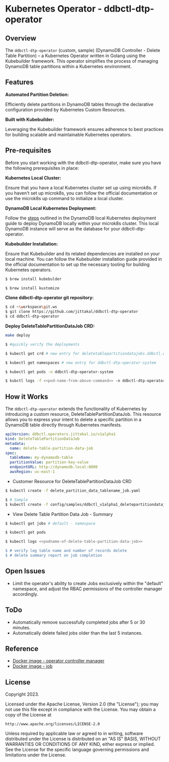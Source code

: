 # Kubernetes Operator - ddbctl-dtp-operator

## Overview

The `ddbctl-dtp-operator` (custom, sample) (DynamoDB Controller - Delete Table Partition) – a Kubernetes Operator written in Golang using the Kubebuilder framework. This operator simplifies the process of managing DynamoDB table partitions within a Kubernetes environment.

## Features

**Automated Partition Deletion:**

Efficiently delete partitions in DynamoDB tables through the declarative configuration provided by Kubernetes Custom Resources.

**Built with Kubebuilder:**

Leveraging the Kubebuilder framework ensures adherence to best practices for building scalable and maintainable Kubernetes operators.

## Pre-requisites

Before you start working with the ddbctl-dtp-operator, make sure you have the following prerequisites in place:

**Kubernetes Local Cluster:**

Ensure that you have a local Kubernetes cluster set up using microk8s. If you haven't set up microk8s, you can follow the official documentation or use the microk8s up command to initialize a local cluster.

**DynamoDB Local Kubernetes Deployment:**

Follow the [steps](https://medium.com/@jittakal/running-dynamodb-local-within-microk8s-a-step-by-step-guide-with-sample-code-38aac0aea803) outlined in the DynamoDB local Kubernetes deployment guide to deploy DynamoDB locally within your microk8s cluster. This local DynamoDB instance will serve as the database for your ddbctl-dtp-operator.

**Kubebuilder Installation:**

Ensure that Kubebuilder and its related dependencies are installed on your local machine. You can follow the Kubebuilder installation guide provided in the official documentation to set up the necessary tooling for building Kubernetes operators.

```bash
$ brew install kubebulder

$ brew install kustomize
```

**Clone ddbctl-dtp-operator git repository:**

```bash
$ cd ~\workspace\git.ws
$ git clone https://github.com/jittakal/ddbctl-dtp-operator
$ cd ddbctl-dtp-operator
```
**Deploy DeleteTablePartitionDataJob CRD:**

```bash
make deploy
```

```bash
$ #quickly verify the deployments

$ kubectl get crd # new entry for deletetablepartitiondatajobs.ddbctl.operators.jittakal.io

$ kubectl get namespaces # new entry for ddbctl-dtp-operator-system

$ kubectl get pods -n ddbctl-dtp-operator-system

$ kubctl logs -f <<pod-name-from-above-command>> -n ddbctl-dtp-operator-system
```

## How it Works

The `ddbctl-dtp-operator` extends the functionality of Kubernetes by introducing a custom resource, DeleteTablePartitionDataJob. This resource allows you to express your intent to delete a specific partition in a DynamoDB table directly through Kubernetes manifests.

```yaml
apiVersion: ddbctl.operators.jittakal.io/v1alpha1
kind: DeleteTablePartitionDataJob
metadata:
  name: delete-table-partition-data-job
spec:
  tableName: my-dynamodb-table
  partitionValue: partition-key-value
  endpointURL: http://dynamodb.local:8000
  awsRegion: us-east-1
```

- Customer Resource for DeleteTablePartitionDataJob CRD

```bash
$ kubectl create -f delete_partition_data_tablename_job.yaml

$ # Sample
$ kubectl create -f config/samples/ddbctl_v1alpha1_deletepartitiondatajob.yaml
```

- View Delete Table Partition Data Job - Summary

```bash
$ kubectl get jobs # default - namespace

$ kubectl get pods

$ kubectl logs <<podname-of-delete-table-partition-data-job>> 

$ # verify log table name and number of records delete 
$ # delete summary report on job completion
```

## Open Issues

- Limit the operator's ability to create Jobs exclusively within the "default" namespace, and adjust the RBAC permissions of the controller manager accordingly.

## ToDo

- Automatically remove successfully completed jobs after 5 or 30 minutes.
- Automatically delete failed jobs older than the last 5 instances.

## Reference

- [Docker image - operator controller manager](https://hub.docker.com/repository/docker/jittakal/ddbctl-dtp-operator/general)
- [Docker image - job](https://hub.docker.com/repository/docker/jittakal/go-dynamodb-partition-delete/general)


## License

Copyright 2023.

Licensed under the Apache License, Version 2.0 (the "License");
you may not use this file except in compliance with the License.
You may obtain a copy of the License at

    http://www.apache.org/licenses/LICENSE-2.0

Unless required by applicable law or agreed to in writing, software
distributed under the License is distributed on an "AS IS" BASIS,
WITHOUT WARRANTIES OR CONDITIONS OF ANY KIND, either express or implied.
See the License for the specific language governing permissions and
limitations under the License.
